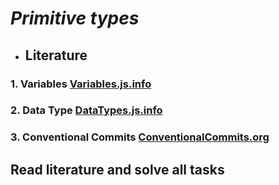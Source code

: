 # _Primitive types_

- ## **Literature**

### 1. Variables [Variables.js.info](https://javascript.info/variables)

### 2. Data Type [DataTypes.js.info](https://javascript.info/types)

### 3. Conventional Commits [ConventionalCommits.org](https://www.conventionalcommits.org/en/v1.0.0/)

## **Read literature and solve all tasks**
